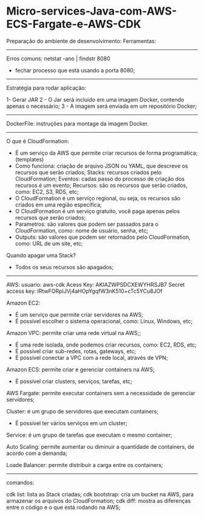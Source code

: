 # Micro-services-Java-com-AWS-ECS-Fargate-e-AWS-CDK

Preparação do ambiente de desenvolvimento:
Ferramentas:

_______________________________________________________



Erros comuns:
netstat -ano | findstr 8080
- fechar processo que está usando a porta 8080;


_______________________________________________________

Estratégia para rodar aplicação:

1- Gerar JAR
2 - O Jar será incluido em uma imagem Docker, contendo apenas o necessário;
3 - A imagem será enviada em um repositório Docker;


_______________________________________________________

DockerFile: instruções para montage da imagem Docker.

_______________________________________________________

O que é CloudFormation:
- É um serviço da AWS que permite criar recursos de forma programática; (templates)
- Como funciona: criação de arquivo JSON ou YAML, que descreve os recursos que serão criados;
Stacks: recursos criados pelo CloudFormation;
Eventos: cadas passo do processo de criação dos recursos é um evento;
Recursos: são os recursos que serão criados, como: EC2, S3, RDS, etc;
- O CloudFormation é um serviço regional, ou seja, os recursos são criados em uma região específica;
- O CloudFormation é um serviço gratuito, você paga apenas pelos recursos que serão criados;
- Parametros: são valores que podem ser passados para o CloudFormation, como: nome de usuário, senha, etc;
- Outputs: são valores que podem ser retornados pelo CloudFormation, como: URL de um site, etc;

Quando apagar uma Stack?
- Todos os seus recursos são apagados;

_______________________________________________________


AWS: usuario: aws-cdk
Acess Key: AKIAZWPSDCXEWYHRSJB7
Secret access key: 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

Amazon EC2: 
-   É um serviço que permite criar servidores na AWS;
-  É possível escolher o sistema operacional, como: Linux, Windows, etc;

Amazon VPC:  permite criar uma rede virtual na AWS;;
- É uma rede isolada, onde podemos criar recursos, como: EC2, RDS, etc;
- É possível criar sub-redes, rotas, gateways, etc;
- É possível conectar a VPC com a rede local, através de VPN;


Amazon ECS: permite criar e gerenciar containers na AWS;
- É possível criar clusters, serviços, tarefas, etc;

AWS Fargate: permite executar containers sem a necessidade de gerenciar servidores;

Cluster: é um grupo de servidores que executam containers;
- É possível ter vários serviços em um cluster;

Service: é um grupo de tarefas que executam o mesmo container;

Auto Scaling: permite aumentar ou diminuir a quantidade de containers, de acordo com a demanda;


Loade Balancer: permite distribuir a carga entre os containers;


_______________________________________________________

comandos:

cdk list: lista as Stack criadas;
cdk bootstrap: cria um bucket na AWS, para armazenar os arquivos do CloudFormation;
cdk diff: mostra as diferenças entre o código e o que está rodando na AWS;
